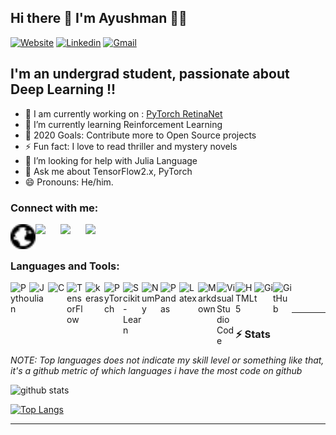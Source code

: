 ## Hi there 👋 I'm Ayushman 👨‍💻

[![Website](https://img.shields.io/website?color=%2348DAD0&label=BLOG&logo=Micro.blog&logoColor=%2348DAD0&style=for-the-badge&url=https%3A%2F%2Fbenihime91.github.io%2Fblog%2F)](https://benihime91.github.io/blog/)
[![Linkedin](https://img.shields.io/badge/linkedin-%230077B5.svg?&style=for-the-badge&logo=linkedin&logoColor=white)](https://www.linkedin.com/in/ayushman-buragohain-2145a7184/)
[![Gmail](https://img.shields.io/badge/gmail-D14836?&style=for-the-badge&logo=gmail&logoColor=white)](mailto:aburagohain160@gmail.com?subject=Hello%20Ayushman,%20From%20Github)



## I'm an undergrad student, passionate about Deep Learning !!

- 🔭 I am currently working on : [PyTorch RetinaNet](https://github.com/benihime91/pytorch_retinanet)
- 🌱 I’m currently learning Reinforcement Learning
- 🥅 2020 Goals: Contribute more to Open Source projects
- ⚡ Fun fact: I love to read thriller and mystery novels
- 🤔 I’m looking for help with Julia Language
- 💬 Ask me about TensorFlow2.x, PyTorch
- 😄 Pronouns: He/him.

### **Connect with me**:
[<img align="left" width="40px" src="https://raw.githubusercontent.com/iconic/open-iconic/master/svg/globe.svg" />][website]
[<img align="left" width="40px" src="https://cdn.jsdelivr.net/npm/simple-icons@v3/icons/twitter.svg" />][twitter]
[<img align="left" width="40px" src="https://cdn.jsdelivr.net/npm/simple-icons@v3/icons/linkedin.svg" />][linkedin]
[<img align="left" width="40px" src="https://cdn.jsdelivr.net/npm/simple-icons@v3/icons/instagram.svg" />][instagram]

<br />
<br />

### **Languages and Tools**:

[<img align="left" alt="Python" width="30px" src="https://simpleicons.org/icons/python.svg" />][python]
[<img align="left" alt="Julia" width="30px" src="https://simpleicons.org/icons/julia.svg">][julia]
[<img align="left" alt="C" width="30px" src="https://simpleicons.org/icons/c.svg">][c_lang]
[<img align="left" alt="TensorFlow" width="30px" src="https://simpleicons.org/icons/tensorflow.svg" />][tf]
[<img align="left" alt="keras" width="30px" src="https://simpleicons.org/icons/keras.svg" />][keras]
[<img align="left" alt="PyTorch" width="30px" src="https://simpleicons.org/icons/pytorch.svg"/>][torch]
[<img align="left" alt="Scikit-Learn" width="30px" src="https://simpleicons.org/icons/scikit-learn.svg"/>][sk_learn]
[<img align="left" alt="NumPy" width="30px" src="https://simpleicons.org/icons/numpy.svg"/>][numpy]
[<img align="left" alt="Pandas" width="30px" src="https://simpleicons.org/icons/pandas.svg"/>][pandas]
[<img align="left" alt="Latex" width="30px" src="https://simpleicons.org/icons/latex.svg" />][latex]
[<img align="left" alt="Markdown" width="30px" src="https://simpleicons.org/icons/markdown.svg" />][markdown]
<img align="left" alt="Visual Studio Code" width="30px" src="https://simpleicons.org/icons/visualstudiocode.svg" />
<img align="left" alt="HTML5" width="30px" src="https://simpleicons.org/icons/html5.svg" />
<img align="left" alt="Git" width="30px" src="https://simpleicons.org/icons/git.svg" />
<img align="left" alt="GitHub" width="30px" src="https://simpleicons.org/icons/github.svg" />


[python]: https://www.python.org/
[julia]: https://julialang.org/
[c_lang]:https://en.wikipedia.org/wiki/C_(programming_language)
[tf]: https://www.tensorflow.org/
[keras]: https://keras.io/
[torch]: https://pytorch.org/
[sk_learn]: [https://scikit-learn.org/
[numpy]: https://numpy.org/
[pandas]: https://pandas.pydata.org/
[latex]: https://www.latex-project.org/
[markdown]: https://www.markdownguide.org/


<br />
<br />

---

### ⚡️ **Stats**

*NOTE: Top languages does not indicate my skill level or something like that, it's a github metric of which languages i have the most code on github*


![github stats](https://github-readme-stats-five-murex.vercel.app/api?username=benihime91&show_icons=true&theme=dracula)


[![Top Langs](https://github-readme-stats-five-murex.vercel.app/api/top-langs?username=benihime91&&theme=dracula&layout=compact)](https://github.com/anuraghazra/github-readme-stats)

---


[website]: https://benihime91.github.io/blog/
[linkedin]: https://www.linkedin.com/in/ayushman-buragohain-2145a7184/
[instagram]: https://www.instagram.com/_ayushman160_/
[twitter]: https://twitter.com/Ayushma75139217
[token]: 65edbf05a1ac2b4787d1fa953cd9108b3ea3addf

